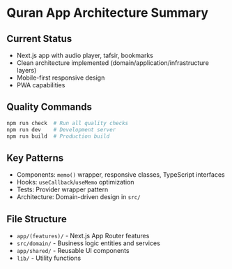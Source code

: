 # Quran App Architecture Summary

## Current Status
- Next.js app with audio player, tafsir, bookmarks
- Clean architecture implemented (domain/application/infrastructure layers)
- Mobile-first responsive design
- PWA capabilities

## Quality Commands
```bash
npm run check  # Run all quality checks
npm run dev    # Development server
npm run build  # Production build
```

## Key Patterns
- Components: `memo()` wrapper, responsive classes, TypeScript interfaces
- Hooks: `useCallback`/`useMemo` optimization
- Tests: Provider wrapper pattern
- Architecture: Domain-driven design in `src/`

## File Structure
- `app/(features)/` - Next.js App Router features
- `src/domain/` - Business logic entities and services
- `app/shared/` - Reusable UI components
- `lib/` - Utility functions